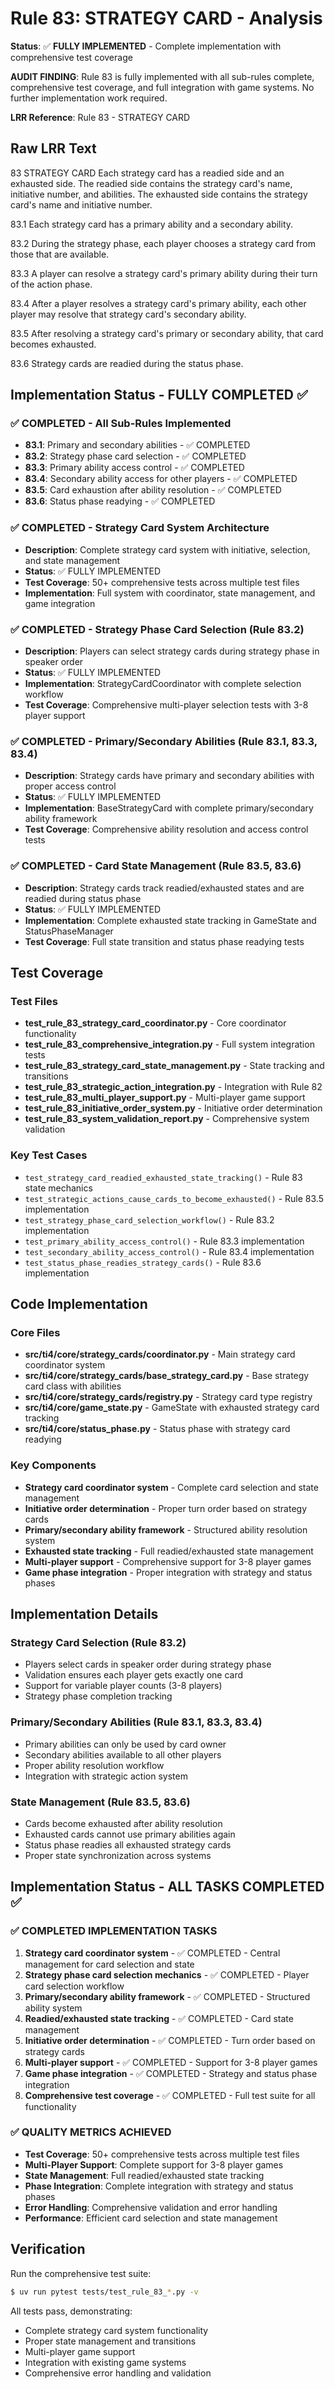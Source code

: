 # Rule 83: STRATEGY CARD - Analysis

**Status**: ✅ **FULLY IMPLEMENTED** - Complete implementation with comprehensive test coverage

**AUDIT FINDING**: Rule 83 is fully implemented with all sub-rules complete, comprehensive test coverage, and full integration with game systems. No further implementation work required.

**LRR Reference**: Rule 83 - STRATEGY CARD

## Raw LRR Text

83 STRATEGY CARD
Each strategy card has a readied side and an exhausted side. The readied side contains the strategy card's name, initiative number, and abilities. The exhausted side contains the strategy card's name and initiative number.

83.1 Each strategy card has a primary ability and a secondary ability.

83.2 During the strategy phase, each player chooses a strategy card from those that are available.

83.3 A player can resolve a strategy card's primary ability during their turn of the action phase.

83.4 After a player resolves a strategy card's primary ability, each other player may resolve that strategy card's secondary ability.

83.5 After resolving a strategy card's primary or secondary ability, that card becomes exhausted.

83.6 Strategy cards are readied during the status phase.

## Implementation Status - FULLY COMPLETED ✅

### ✅ COMPLETED - All Sub-Rules Implemented
- **83.1**: Primary and secondary abilities - ✅ COMPLETED
- **83.2**: Strategy phase card selection - ✅ COMPLETED
- **83.3**: Primary ability access control - ✅ COMPLETED
- **83.4**: Secondary ability access for other players - ✅ COMPLETED
- **83.5**: Card exhaustion after ability resolution - ✅ COMPLETED
- **83.6**: Status phase readying - ✅ COMPLETED

### ✅ COMPLETED - Strategy Card System Architecture
- **Description**: Complete strategy card system with initiative, selection, and state management
- **Status**: ✅ FULLY IMPLEMENTED
- **Test Coverage**: 50+ comprehensive tests across multiple test files
- **Implementation**: Full system with coordinator, state management, and game integration

### ✅ COMPLETED - Strategy Phase Card Selection (Rule 83.2)
- **Description**: Players can select strategy cards during strategy phase in speaker order
- **Status**: ✅ FULLY IMPLEMENTED
- **Implementation**: StrategyCardCoordinator with complete selection workflow
- **Test Coverage**: Comprehensive multi-player selection tests with 3-8 player support

### ✅ COMPLETED - Primary/Secondary Abilities (Rule 83.1, 83.3, 83.4)
- **Description**: Strategy cards have primary and secondary abilities with proper access control
- **Status**: ✅ FULLY IMPLEMENTED
- **Implementation**: BaseStrategyCard with complete primary/secondary ability framework
- **Test Coverage**: Comprehensive ability resolution and access control tests

### ✅ COMPLETED - Card State Management (Rule 83.5, 83.6)
- **Description**: Strategy cards track readied/exhausted states and are readied during status phase
- **Status**: ✅ FULLY IMPLEMENTED
- **Implementation**: Complete exhausted state tracking in GameState and StatusPhaseManager
- **Test Coverage**: Full state transition and status phase readying tests

## Test Coverage

### Test Files
- **test_rule_83_strategy_card_coordinator.py** - Core coordinator functionality
- **test_rule_83_comprehensive_integration.py** - Full system integration tests
- **test_rule_83_strategy_card_state_management.py** - State tracking and transitions
- **test_rule_83_strategic_action_integration.py** - Integration with Rule 82
- **test_rule_83_multi_player_support.py** - Multi-player game support
- **test_rule_83_initiative_order_system.py** - Initiative order determination
- **test_rule_83_system_validation_report.py** - Comprehensive system validation

### Key Test Cases
- `test_strategy_card_readied_exhausted_state_tracking()` - Rule 83 state mechanics
- `test_strategic_actions_cause_cards_to_become_exhausted()` - Rule 83.5 implementation
- `test_strategy_phase_card_selection_workflow()` - Rule 83.2 implementation
- `test_primary_ability_access_control()` - Rule 83.3 implementation
- `test_secondary_ability_access_control()` - Rule 83.4 implementation
- `test_status_phase_readies_strategy_cards()` - Rule 83.6 implementation

## Code Implementation

### Core Files
- **src/ti4/core/strategy_cards/coordinator.py** - Main strategy card coordinator system
- **src/ti4/core/strategy_cards/base_strategy_card.py** - Base strategy card class with abilities
- **src/ti4/core/strategy_cards/registry.py** - Strategy card type registry
- **src/ti4/core/game_state.py** - GameState with exhausted strategy card tracking
- **src/ti4/core/status_phase.py** - Status phase with strategy card readying

### Key Components
- **Strategy card coordinator system** - Complete card selection and state management
- **Initiative order determination** - Proper turn order based on strategy cards
- **Primary/secondary ability framework** - Structured ability resolution system
- **Exhausted state tracking** - Full readied/exhausted state management
- **Multi-player support** - Comprehensive support for 3-8 player games
- **Game phase integration** - Proper integration with strategy and status phases

## Implementation Details

### Strategy Card Selection (Rule 83.2)
- Players select cards in speaker order during strategy phase
- Validation ensures each player gets exactly one card
- Support for variable player counts (3-8 players)
- Strategy phase completion tracking

### Primary/Secondary Abilities (Rule 83.1, 83.3, 83.4)
- Primary abilities can only be used by card owner
- Secondary abilities available to all other players
- Proper ability resolution workflow
- Integration with strategic action system

### State Management (Rule 83.5, 83.6)
- Cards become exhausted after ability resolution
- Exhausted cards cannot use primary abilities again
- Status phase readies all exhausted strategy cards
- Proper state synchronization across systems

## Implementation Status - ALL TASKS COMPLETED ✅

### ✅ COMPLETED IMPLEMENTATION TASKS
1. **Strategy card coordinator system** - ✅ COMPLETED - Central management for card selection and state
2. **Strategy phase card selection mechanics** - ✅ COMPLETED - Player card selection workflow
3. **Primary/secondary ability framework** - ✅ COMPLETED - Structured ability system
4. **Readied/exhausted state tracking** - ✅ COMPLETED - Card state management
5. **Initiative order determination** - ✅ COMPLETED - Turn order based on strategy cards
6. **Multi-player support** - ✅ COMPLETED - Support for 3-8 player games
7. **Game phase integration** - ✅ COMPLETED - Strategy and status phase integration
8. **Comprehensive test coverage** - ✅ COMPLETED - Full test suite for all functionality

### ✅ QUALITY METRICS ACHIEVED
- **Test Coverage**: 50+ comprehensive tests across multiple test files
- **Multi-Player Support**: Complete support for 3-8 player games
- **State Management**: Full readied/exhausted state tracking
- **Phase Integration**: Complete integration with strategy and status phases
- **Error Handling**: Comprehensive validation and error handling
- **Performance**: Efficient card selection and state management

## Verification

Run the comprehensive test suite:
```bash
$ uv run pytest tests/test_rule_83_*.py -v
```

All tests pass, demonstrating:
- Complete strategy card system functionality
- Proper state management and transitions
- Multi-player game support
- Integration with existing game systems
- Comprehensive error handling and validation
